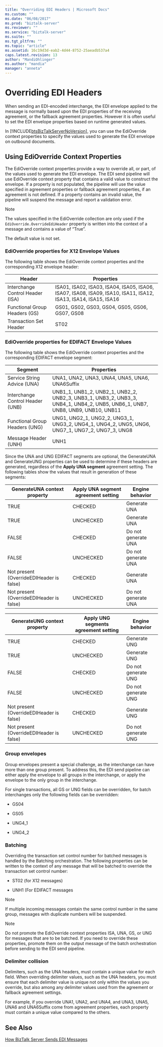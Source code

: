 ```yaml
---
title: "Overriding EDI Headers | Microsoft Docs"
ms.custom: ""
ms.date: "06/08/2017"
ms.prod: "biztalk-server"
ms.reviewer: ""
ms.service: "biztalk-server"
ms.suite: ""
ms.tgt_pltfrm: ""
ms.topic: "article"
ms.assetid: 16c19d3d-eab2-4d44-8752-25aeadb537a4
caps.latest.revision: 13
author: "MandiOhlinger"
ms.author: "mandia"
manager: "anneta"
---
```

# Overriding EDI Headers
When sending an EDI-encoded interchange, the EDI envelope applied to the message is normally based upon the EDI properties of the receiving agreement, or the fallback agreement properties. However it is often useful to set the EDI envelope properties based on runtime generated values.  
  
 In [!INCLUDE[btsBizTalkServerNoVersion](../includes/btsbiztalkservernoversion-md.md)], you can use the EdiOverride context properties to specify the values used to generate the EDI envelope on outbound documents.  
  
## Using EdiOverride Context Properties  
 The EdiOverride context properties provide a way to override all, or part, of the values used to generate the EDI envelope. The EDI send pipeline will use EdiOverride context property that contains a valid value to construct the envelope. If a property is not populated, the pipeline will use the value specified in agreement properties or fallback agreement properties, if an agreement is not defined. If a property contains an invalid value, the pipeline will suspend the message and report a validation error.  
  
> [!NOTE]
>  The values specified in the EdiOverride collection are only used if the `EdiOverride.OverrideEdiHeader` property is written into the context of a message and contains a value of “True”.  
>   
>  The default value is not set.  
  
### EdiOverride properties for X12 Envelope Values  
 The following table shows the EdiOverride context properties and the corresponding X12 envelope header:  
  
|Header|Properties|  
|------------|----------------|  
|Interchange Control Header (ISA)|ISA01, ISA02, ISA03, ISA04, ISA05, ISA06, ISA07, ISA08, ISA09, ISA10, ISA11, ISA12, ISA13, ISA14, ISA15, ISA16|  
|Functional Group Headers (GS)|GS01, GS02, GS03, GS04, GS05, GS06, GS07, GS08|  
|Transaction Set Header|ST02|  
  
### EdiOverride properties for EDIFACT Envelope Values  
 The following table shows the EdiOverride context properties and the corresponding EDIFACT envelope segment:  
  
|Segment|Properties|  
|-------------|----------------|  
|Service String Advice (UNA)|UNA1, UNA2, UNA3, UNA4, UNA5, UNA6, UNA6Suffix|  
|Interchange Control Header (UNB)|UNB1_1, UNB1_2, UNB2_1, UNB2_2, UNB2_3, UNB3_1, UNB3_2, UNB3_3, UNB4_1, UNB4_2, UNB5, UNB6_1, UNB7, UNB8, UNB9, UNB10, UNB11|  
|Functional Group Headers (UNG)|UNG1, UNG2_1, UNG2_2, UNG3_1, UNG3_2, UNG4_1, UNG4_2, UNG5, UNG6, UNG7_1, UNG7_2, UNG7_3, UNG8|  
|Message Header (UNH)|UNH1|  
  
 Since the UNA and UNG EDIFACT segments are optional, the GenerateUNA and GenerateUNG properties can be used to determine if these headers are generated, regardless of the **Apply UNA segment** agreement setting. The following tables show the values that result in generation of these segments:  
  
|GenerateUNA context property|Apply UNA segment agreement setting|Engine behavior|  
|----------------------------------|-----------------------------------------|---------------------|  
|TRUE|CHECKED|Generate UNA|  
|TRUE|UNCHECKED|Generate UNA|  
|FALSE|CHECKED|Do not generate UNA|  
|FALSE|UNCHECKED|Do not generate UNA|  
|Not present (OverrideEDIHeader is false)|CHECKED|Generate UNA|  
|Not present (OverrideEDIHeader is false)|UNCHECKED|Do not generate UNA|  
  
|GenerateUNG context property|Apply UNG segments agreement setting|Engine behavior|  
|----------------------------------|------------------------------------------|---------------------|  
|TRUE|CHECKED|Generate UNG|  
|TRUE|UNCHECKED|Generate UNG|  
|FALSE|CHECKED|Do not generate UNG|  
|FALSE|UNCHECKED|Do not generate UNG|  
|Not present (OverrideEDIHeader is false)|CHECKED|Generate UNG|  
|Not present (OverrideEDIHeader is false)|UNCHECKED|Do not generate UNG|  
  
### Group envelopes  
 Group envelopes present a special challenge, as the interchange can have more than one group present. To address this, the EDI send pipeline can either apply the envelope to all groups in the interchange, or apply the envelope to the only group in the interchange.  
  
 For single transactions, all GS or UNG fields can be overridden, for batch interchanges only the following fields can be overridden:  
  
-   GS04  
  
-   GS05  
  
-   UNG4_1  
  
-   UNG4_2  
  
### Batching  
 Overriding the transaction set control number for batched messages is handled by the Batching orchestration. The following properties can be written to the context of any message that will be batched to override the transaction set control number:  
  
-   ST02 (for X12 messages)  
  
-   UNH1 (For EDIFACT messages  
  
> [!NOTE]
>  If multiple incoming messages contain the same control number in the same group, messages with duplicate numbers will be suspended.  
  
> [!NOTE]
>  Do not promote the EdiOverride context properties ISA, UNA, GS, or UNG for messages that are to be batched. If you need to override these properties, promote them on the output message of the batch orchestration before sending to the EDI send pipeline.  
  
### Delimiter collision  
 Delimiters, such as the UNA headers, must contain a unique value for each field. When overriding delimiter values, such as the UNA headers, you must ensure that each delimiter value is unique not only within the values you override, but also among any delimiter values used from the agreement or fallback agreement settings.  
  
 For example, if you override UNA1, UNA2, and UNA4, and UNA3, UNA5, UNA6 and UNA6Suffix come from agreement properties, each property must contain a unique value compared to the others.  
  
## See Also  
 [How BizTalk Server Sends EDI Messages](../core/how-biztalk-server-sends-edi-messages.md)